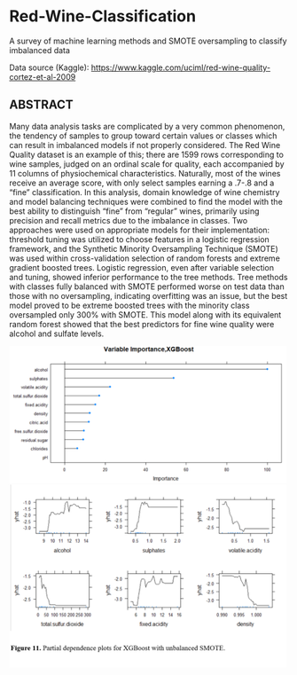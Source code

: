 # Red-Wine-Classification
A survey of machine learning methods and SMOTE oversampling to classify imbalanced data

Data source (Kaggle): https://www.kaggle.com/uciml/red-wine-quality-cortez-et-al-2009

## ABSTRACT
Many data analysis tasks are complicated by a very common phenomenon, the tendency of samples to group toward certain values or classes which can result in imbalanced models if not properly considered.  The Red Wine Quality dataset is an example of this; there are 1599 rows corresponding to wine samples, judged on an ordinal scale for quality, each accompanied by 11 columns of physiochemical characteristics.  Naturally, most of the wines receive an average score, with only select samples earning a .7-.8 and a “fine” classification.  In this analysis, domain knowledge of wine chemistry and model balancing techniques were combined to find the model with the best ability to distinguish “fine” from “regular” wines, primarily using precision and recall metrics due to the imbalance in classes.  Two approaches were used on appropriate models for their implementation: threshold tuning was utilized to choose features in a logistic regression framework, and the Synthetic Minority Oversampling Technique (SMOTE) was used within cross-validation selection of random forests and extreme gradient boosted trees.  Logistic regression, even after variable selection and tuning, showed inferior performance to the tree methods.  Tree methods with classes fully balanced with SMOTE performed worse on test data than those with no oversampling, indicating overfitting was an issue, but the best model proved to be extreme boosted trees with the minority class oversampled only 300% with SMOTE.  This model along with its equivalent random forest showed that the best predictors for fine wine quality were alcohol and sulfate levels.


<img src ="https://github.com/stephc027/Red-Wine-Classification/blob/main/images/xgboost%20wine%20variables.png?raw=true" width="500">
<img src ="https://github.com/stephc027/Red-Wine-Classification/blob/main/images/xgboost%20pd%20plots.png?raw=true" width="500">
